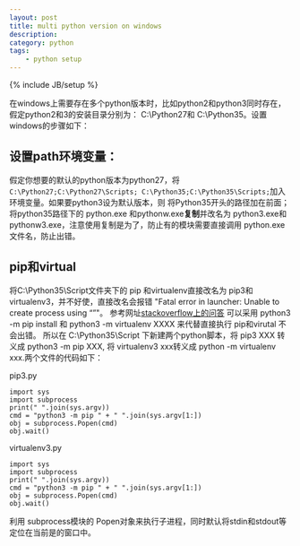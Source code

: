 ```yaml
---
layout: post
title: multi python version on windows
description: 
category: python 
tags: 
    - python setup
---
```

{% include JB/setup %}

在windows上需要存在多个python版本时，比如python2和python3同时存在，假定python2和3的安装目录分别为：
C:\Python27和 C:\Python35。设置windows的步骤如下：

## 设置path环境变量：
假定你想要的默认的python版本为python27，将```C:\Python27;C:\Python27\Scripts; C:\Python35;C:\Python35\Scripts;```加入环境变量。如果要python3设为默认版本，则
将Python35开头的路径加在前面；
将python35路径下的 python.exe 和pythonw.exe**复制**并改名为 python3.exe和pythonw3.exe，注意使用复制是为了，防止有的模块需要直接调用 python.exe文件名，防止出错。 

## pip和virtual
将C:\Python35\Script文件夹下的 pip 和virtualenv直接改名为 pip3和 virtualenv3，并不好使，直接改名会报错 "Fatal error in launcher: Unable to create process using “”"。
参考网址[stackoverflow上的问答](http://stackoverflow.com/questions/24627525/fatal-error-in-launcher-unable-to-create-process-using-c-program-files-x86)
可以采用 python3 -m pip install 和 python3 -m virtualenv XXXX 来代替直接执行 pip和virutal 不会出错。
所以在 C:\Python35\Script 下新建两个python脚本，将 pip3 XXX 转义成 python3 -m pip XXX,  将 virtualenv3 xxx转义成 python -m virtualenv xxx.两个文件的代码如下：

pip3.py

    import sys
    import subprocess
    print(" ".join(sys.argv))
    cmd = "python3 -m pip " + " ".join(sys.argv[1:])
    obj = subprocess.Popen(cmd)
    obj.wait()

virtualenv3.py

    import sys
    import subprocess
    print(" ".join(sys.argv))
    cmd = "python3 -m pip " + " ".join(sys.argv[1:])
    obj = subprocess.Popen(cmd)
    obj.wait()

利用 subprocess模块的 Popen对象来执行子进程，同时默认将stdin和stdout等定位在当前是的窗口中。